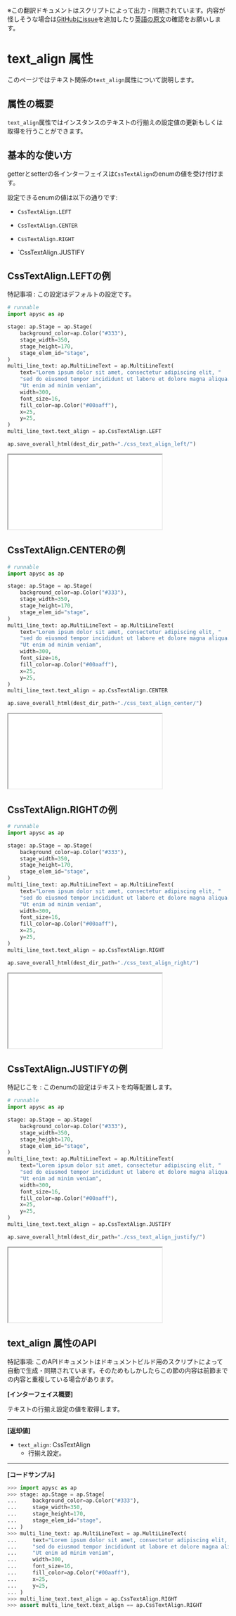 <span class="inconspicuous-txt">※この翻訳ドキュメントはスクリプトによって出力・同期されています。内容が怪しそうな場合は<a href="https://github.com/simon-ritchie/apysc/issues" target="_blank">GitHubにissue</a>を追加したり[英語の原文](https://simon-ritchie.github.io/apysc/en/text_align.html)の確認をお願いします。</span>

# text_align 属性

このページではテキスト関係の`text_align`属性について説明します。

## 属性の概要

`text_align`属性ではインスタンスのテキストの行揃えの設定値の更新もしくは取得を行うことができます。

## 基本的な使い方

getterとsetterの各インターフェイスは`CssTextAlign`のenumの値を受け付けます。

設定できるenumの値は以下の通りです:

- `CssTextAlign.LEFT`
- `CssTextAlign.CENTER`

- `CssTextAlign.RIGHT`
- `CssTextAlign.JUSTIFY

## CssTextAlign.LEFTの例

特記事項 : この設定はデフォルトの設定です。

```py
# runnable
import apysc as ap

stage: ap.Stage = ap.Stage(
    background_color=ap.Color("#333"),
    stage_width=350,
    stage_height=170,
    stage_elem_id="stage",
)
multi_line_text: ap.MultiLineText = ap.MultiLineText(
    text="Lorem ipsum dolor sit amet, consectetur adipiscing elit, "
    "sed do eiusmod tempor incididunt ut labore et dolore magna aliqua. "
    "Ut enim ad minim veniam",
    width=300,
    font_size=16,
    fill_color=ap.Color("#00aaff"),
    x=25,
    y=25,
)
multi_line_text.text_align = ap.CssTextAlign.LEFT

ap.save_overall_html(dest_dir_path="./css_text_align_left/")
```

<iframe src="static/css_text_align_left/index.html" width="350" height="170"></iframe>

## CssTextAlign.CENTERの例

```py
# runnable
import apysc as ap

stage: ap.Stage = ap.Stage(
    background_color=ap.Color("#333"),
    stage_width=350,
    stage_height=170,
    stage_elem_id="stage",
)
multi_line_text: ap.MultiLineText = ap.MultiLineText(
    text="Lorem ipsum dolor sit amet, consectetur adipiscing elit, "
    "sed do eiusmod tempor incididunt ut labore et dolore magna aliqua. "
    "Ut enim ad minim veniam",
    width=300,
    font_size=16,
    fill_color=ap.Color("#00aaff"),
    x=25,
    y=25,
)
multi_line_text.text_align = ap.CssTextAlign.CENTER

ap.save_overall_html(dest_dir_path="./css_text_align_center/")
```

<iframe src="static/css_text_align_center/index.html" width="350" height="170"></iframe>

## CssTextAlign.RIGHTの例

```py
# runnable
import apysc as ap

stage: ap.Stage = ap.Stage(
    background_color=ap.Color("#333"),
    stage_width=350,
    stage_height=170,
    stage_elem_id="stage",
)
multi_line_text: ap.MultiLineText = ap.MultiLineText(
    text="Lorem ipsum dolor sit amet, consectetur adipiscing elit, "
    "sed do eiusmod tempor incididunt ut labore et dolore magna aliqua. "
    "Ut enim ad minim veniam",
    width=300,
    font_size=16,
    fill_color=ap.Color("#00aaff"),
    x=25,
    y=25,
)
multi_line_text.text_align = ap.CssTextAlign.RIGHT

ap.save_overall_html(dest_dir_path="./css_text_align_right/")
```

<iframe src="static/css_text_align_right/index.html" width="350" height="170"></iframe>

## CssTextAlign.JUSTIFYの例

特記じこを : このenumの設定はテキストを均等配置します。

```py
# runnable
import apysc as ap

stage: ap.Stage = ap.Stage(
    background_color=ap.Color("#333"),
    stage_width=350,
    stage_height=170,
    stage_elem_id="stage",
)
multi_line_text: ap.MultiLineText = ap.MultiLineText(
    text="Lorem ipsum dolor sit amet, consectetur adipiscing elit, "
    "sed do eiusmod tempor incididunt ut labore et dolore magna aliqua. "
    "Ut enim ad minim veniam",
    width=300,
    font_size=16,
    fill_color=ap.Color("#00aaff"),
    x=25,
    y=25,
)
multi_line_text.text_align = ap.CssTextAlign.JUSTIFY

ap.save_overall_html(dest_dir_path="./css_text_align_justify/")
```

<iframe src="static/css_text_align_justify/index.html" width="350" height="170"></iframe>

## text_align 属性のAPI

<span class="inconspicuous-txt">特記事項: このAPIドキュメントはドキュメントビルド用のスクリプトによって自動で生成・同期されています。そのためもしかしたらこの節の内容は前節までの内容と重複している場合があります。</span>

**[インターフェイス概要]**

テキストの行揃え設定の値を取得します。<hr>

**[返却値]**

- `text_align`: CssTextAlign
  - 行揃え設定。

<hr>

**[コードサンプル]**

```py
>>> import apysc as ap
>>> stage: ap.Stage = ap.Stage(
...     background_color=ap.Color("#333"),
...     stage_width=350,
...     stage_height=170,
...     stage_elem_id="stage",
... )
>>> multi_line_text: ap.MultiLineText = ap.MultiLineText(
...     text="Lorem ipsum dolor sit amet, consectetur adipiscing elit, "
...     "sed do eiusmod tempor incididunt ut labore et dolore magna aliqua. "
...     "Ut enim ad minim veniam",
...     width=300,
...     font_size=16,
...     fill_color=ap.Color("#00aaff"),
...     x=25,
...     y=25,
... )
>>> multi_line_text.text_align = ap.CssTextAlign.RIGHT
>>> assert multi_line_text.text_align == ap.CssTextAlign.RIGHT
```